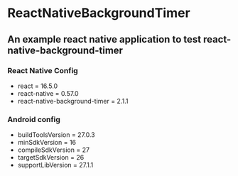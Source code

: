 # ReactNativeBackgroundTimer

## An example react native application to test react-native-background-timer

### React Native Config

- react = 16.5.0
- react-native = 0.57.0
- react-native-background-timer = 2.1.1

### Android config

- buildToolsVersion = 27.0.3
- minSdkVersion = 16
- compileSdkVersion = 27
- targetSdkVersion = 26
- supportLibVersion = 27.1.1